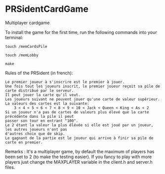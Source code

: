 # PRSidentCardGame
Multiplayer cardgame 


To install the game for the first time, run the following commands into your terminal:  

    touch /memCardsPile  
    
    touch /memLobby  
    
    make


Rules of the PRSident (in french):

    Le premier joueur à s'inscrire est le premier à jouer. 
    Une fois tout les joueurs inscrit, le premier joueur reçoit sa pile de carte distribué par le serveur.
    Il peut jouer la carte qu'il veut. 
    Les joueurs suivant ne peuvent jouer qu'une carte de valeur supérieur.
    La valeurs des cartes est la suivante:
        3 < 4 < 5 < 6 < 7 < 8 < 9 < 10 < Jack < Queen < King < As < 2 
    Si un joueur n'a pas de cartes de valeurs plus élevé que la carte précédente dans la pile il peut
    passer son tour en entrant "100".
    Le 2 étant la valeur la plus élévée si elle est joué par un joueur, les autres joueurs n'ont pas 
    d'autres choix que de skip.
    Le gagnant de la partie est le joueur qui arrive à finir sa pile de carte en premier.

Remarks : 
It's a multiplayer game, by default the maximum of players has been set to 2 (to make the testing easier).
If you fancy to play with more players just change the MAXPLAYER variable in the client.h and server.h files.
